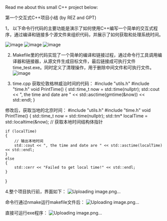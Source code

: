 Read me about this small C++ project below:

第一个交互式C++项目小结 (by REZ and GPT)

1，	以下命令行代码的主要功能是演示了如何使用C++编写一个简单的交互式程序，通过编译和链接多个源文件来组织代码，并展示了如何获取和处理系统时间。
 
 ![image](https://github.com/user-attachments/assets/16db0e20-3c72-40d5-be52-a205d4d70bee)
![image](https://github.com/user-attachments/assets/e74fd446-131f-4c90-b8b3-d429f4011956)
![image](https://github.com/user-attachments/assets/37b1ff77-02e0-443f-9813-cedbe50d8765)



2.  Makefile里的代码实现了一个简单的编译和链接过程，通过命令行工具调用编译器和链接器，从源文件生成目标文件，最后链接成可执行文件 time_test.exe。同时定义了清理操作，用于删除中间文件和可执行文件。
 ![image](https://github.com/user-attachments/assets/14445049-65de-44f0-99c7-bb93bb8adf88)

3. time.cpp
获取伦敦格林威治时间的代码：
#include "utils.h"
#include "time.h"
void PrintTime()
{
   std::time_t now = std::time(nullptr);
   std::cout << ", the time and date are " << std::asctime(gmtime(&now)) << std::endl;
}

修改后，获取当地的北京时间：
#include "utils.h"
#include "time.h"
void PrintTime()
{
    std::time_t now = std::time(nullptr);
    std::tm* localTime = std::localtime(&now); // 获取本地时间结构体指针

    if (localTime)
    {
        // 输出本地时间
        std::cout << ", the time and date are " << std::asctime(localTime) << std::endl;
    }
    else
    {
        std::cerr << "Failed to get local time!" << std::endl;
    }
}

4.整个项目执行前，界面如下：
 ![Uploading image.png…]()

命令行通过nmake运行makefile文件后：
 ![Uploading image.png…]()

直接可运行exe程序：
 ![Uploading image.png…]()

